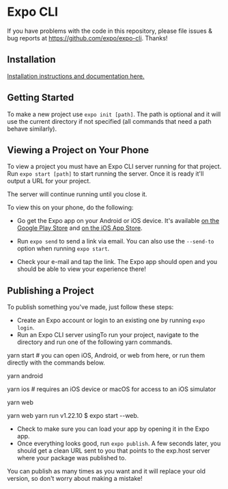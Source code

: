 # Expo CLI

If you have problems with the code in this repository, please file issues & bug reports
at https://github.com/expo/expo-cli. Thanks!

## Installation

[Installation instructions and documentation here.](https://docs.expo.io/workflow/expo-cli/#installation)

## Getting Started

To make a new project use `expo init [path]`. The path is optional and it will use the current directory if not specified (all commands that need a path behave similarly).

## Viewing a Project on Your Phone

To view a project you must have an Expo CLI server running for that project. Run `expo start [path]` to start running the server. Once it is ready it'll output a URL for your project.

The server will continue running until you close it.

To view this on your phone, do the following:

- Go get the Expo app on your Android or iOS device. It's available [on the Google Play Store](https://play.google.com/store/apps/details?id=host.exp.exponent) and [on the iOS App Store](https://itunes.com/apps/exponent).

- Run `expo send` to send a link via email. You can also use the `--send-to` option when running `expo start`.

- Check your e-mail and tap the link. The Expo app should open and you should be able to view your experience there!

## Publishing a Project

To publish something you've made, just follow these steps:

- Create an Expo account or login to an existing one by running `expo login`.
- Run an Expo CLI server usingTo run your project, navigate to the directory and run one of the following yarn commands.

yarn start # you can open iOS, Android, or web from here, or run them directly with the commands below.

yarn android

yarn ios # requires an iOS device or macOS for access to an iOS simulator

yarn web

yarn web
yarn run v1.22.10
$ expo start --web.
- Check to make sure you can load your app by opening it in the Expo app.
- Once everything looks good, run `expo publish`. A few seconds later, you should get a clean URL sent to you that points to the exp.host server where your package was published to.

You can publish as many times as you want and it will replace your old version, so don't worry about making a mistake!

